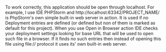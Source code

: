 To work correctly, this application should be open through loсalhost. For example, I use IDE PHPStorm and http://localhost:63342/PROJECT_NAME/ is PhpStorm's own simple built-in web server in action. It is used if no Deployment entries are defined (or defined but non of them is marked as default for this project).
When you use Open in Browser action IDE checks your deployment settings looking for base URL that will be used to open such file in a browser. If it finds no such entries then instead of opening this file using file:// protocol it uses its' own built-in web server.